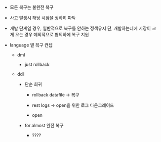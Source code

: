 - 모든 복구는 불완전 복구
- 사고 발생시 해당 시점을 정확히 파악
- 개발 단계일 경우, 일반적으로 복구를 안하는 정책유지
  단, 개발하는데에 지장이 크게 오는 경우 예외적으로 협의하에 복구 지원
- language 별 복구 컨셉

  - dml

    - just rollback

  - ddl

    - 단순 회귀

      - rollback datafile -> 복구

      - rest logs -> open을 위한 로그 다운그레이드

      - open

    - for almost 완전 복구

      - ????

  